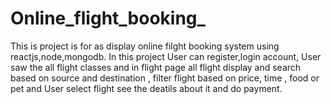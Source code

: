 # Online_flight_booking_
This is project is for as display online filght booking system using reactjs,node,mongodb.
In this project User can register,login account, User saw the all flight classes and in flight page all flight display 
and search based on source and destination , filter flight based on price, time , food or pet and 
User select flight see the deatils about it and do payment.
